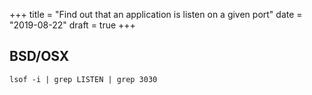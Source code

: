 +++
title = "Find out that an application is listen on a given port"
date = "2019-08-22"
draft = true
+++

## BSD/OSX

```
lsof -i | grep LISTEN | grep 3030
```
